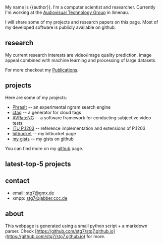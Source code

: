 
My name is {{author}}.
I'm a computer scientist and researcher.
Currently I'm working at the <a href="http://www.tu-ilmenau.de/en/audio-visual-technology/" target="_blank">Audiovisual Technology Group</a> in Ilmenau.

I will share some of my projects and research papers on this page.
Most of my developed software is publicly available on github.

## research

My current research interests are video/image quality prediction, image appeal combined with machine learning and processing of large datasets.


For more checkout my [Publications](publications.md).

## projects
Here are some of my projects:

* <a href="http://stg7.github.io/phrasit/" target="_blank">PhrasIt</a> -- an experimental ngram search engine
* <a href="http://github.com/stg7/ctag/" target="_blank">ctag</a> -- a generator for cloud tags
* <a href="https://github.com/Telecommunication-Telemedia-Assessment/avrateNG" target="_blank">AVRateNG</a> -- a software framework for conducting subjective video tests
* <a href="https://telecommunication-telemedia-assessment.github.io/p1203/" target="_blank">ITU P.1203</a> -- reference implementation and extensions of P.1203
* <a href="https://bitbucket.org/stg7/" target="_blank">bitbucket</a> -- my bitbucket page
* <a href="https://gist.github.com/stg7" target="_blank">my gists</a> -- my gists on github

You can find more on my <a href="http://github.com/stg7/" target="_blank">github</a> page.

## latest-top-5 projects

<div id="top-5-projects">
</div>

## contact
* email: <a href="mailto:stg7@gmx.de">stg7@gmx.de</a>
* xmpp: stg7@jabber.ccc.de


## about
This webpage is generated using a small python script + a markdown parser.
Check [https://github.com/stg7/stg7.github.io](https://github.com/stg7/stg7.github.io) for more.
